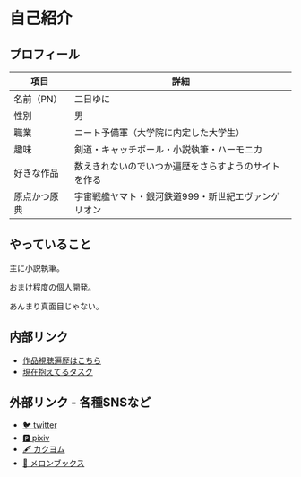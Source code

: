 # 自己紹介

## プロフィール

| 項目 | 詳細 |
|------|------|
| 名前（PN） | 二日ゆに |
| 性別 | 男 |
| 職業 | ニート予備軍（大学院に内定した大学生） |
| 趣味 | 剣道・キャッチボール・小説執筆・ハーモニカ |
| 好きな作品 | 数えきれないのでいつか遍歴をさらすようのサイトを作る |
| 原点かつ原典 | 宇宙戦艦ヤマト・銀河鉄道999・新世紀エヴァンゲリオン |

## やっていること

主に小説執筆。

おまけ程度の個人開発。

あんまり真面目じゃない。

## 内部リンク

- [作品視聴遍歴はこちら](./detail/history.md)
- [現在抱えてるタスク](./detail/task.md)

## 外部リンク - 各種SNSなど

- [🐦 twitter](https://twitter.com/yuni_wille)
- [🅿️ pixiv](https://www.pixiv.net/users/20509498)
- [🖋️ カクヨム](https://kakuyomu.jp/users/yuni_hutsuka)
- [🍈 メロンブックス](https://www.melonbooks.co.jp/circle/index.php?circle_id=107118)
